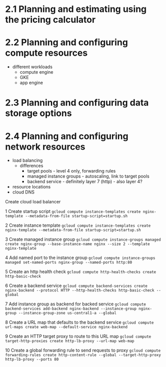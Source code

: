 # 2.1 Planning and estimating using the pricing calculator


# 2.2 Planning and configuring compute resources
* different workloads
  * compute engine
  * GKE
  * app engine


# 2.3 Planning and configuring data storage options


# 2.4 Planning and configuring network resources
* load balancing
  * differences
    * target pools - level 4 only, forwarding rules
    * managed instance groups - autoscaling, link to target pools 
    * backend service - definitely layer 7 (http) - also layer 4?
* resource locations
* cloud DNS

Create cloud load balancer

1 Create startup script
`gcloud compute instance-templates create nginx-template --metadata-from-file startup-script=startup.sh`

2 Create instance template
`gcloud compute instance-templates create nginx-template --metadata-from-file startup-script=startup.sh`

3 Create managed instance group
`gcloud compute instance-groups managed create nginx-group --base-instance-name nginx --size 2 --template nginx-template`

4 Add named port to the instance group
`gcloud compute instance-groups managed set-named-ports nginx-group --named-ports http:80`

5 Create an http health check
`gcloud compute http-health-checks create http-basic-check`

6 Create a backend service
`gcloud compute backend-services create nginx-backend --protocol HTTP --http-health-checks http-basic-check --global`

7 Add instance group as backend for backed service
`gcloud compute backend-services add-backend nginx-backend --instance-group nginx-group --instance-group-zone us-central1-a --global`

8 Create a URL map that defaults to the backend service
`gcloud compute url-maps create web-map --default-service nginx-backend`

9 Create an HTTP target proxy to route to this URL map
`gcloud compute target-http-proxies create http-lb-proxy --url-map web-map`

10 Create a global forwarding rule to send requests to proxy
`gcloud compute forwarding-rules create http-content-rule --global --target-http-proxy http-lb-proxy --ports 80`



